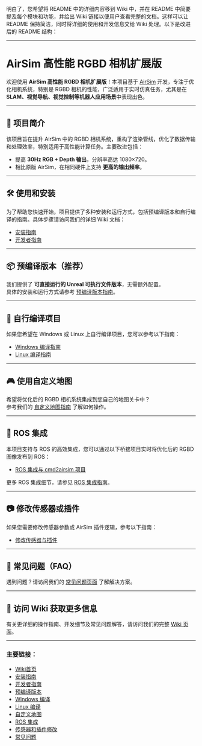明白了，您希望将 README 中的详细内容移到 Wiki 中，并在 README 中简要提及每个模块和功能，并给出 Wiki 链接以便用户查看完整的文档。这样可以让 README 保持简洁，同时将详细的使用和开发信息交给 Wiki 处理。以下是改进后的 README 结构：

---

# AirSim 高性能 RGBD 相机扩展版

欢迎使用 **AirSim 高性能 RGBD 相机扩展版**！本项目基于 [AirSim](https://github.com/microsoft/AirSim) 开发，专注于优化相机系统，特别是 RGBD 相机的性能，广泛适用于实时仿真任务，尤其是在 **SLAM、视觉导航、视觉控制等机器人应用场景**中表现出色。

---

## 🚀 项目简介

该项目旨在提升 AirSim 中的 RGBD 相机系统，重构了渲染管线，优化了数据传输和处理效率，特别适用于高性能计算任务。主要改进包括：

- 提高 **30Hz RGB + Depth 输出**，分辨率高达 1080×720。
- 相比原版 AirSim，在相同硬件上支持 **更高的输出频率**。

---

## 🛠️ 使用和安装

为了帮助您快速开始，项目提供了多种安装和运行方式，包括预编译版本和自行编译的指南。具体步骤请访问我们的详细 Wiki 文档：

- [安装指南](https://github.com/9woods123/Airsim_faster_rgbd/wiki/Installation)
- [开发者指南](https://github.com/9woods123/Airsim_faster_rgbd/wiki/Developer_Guide)

---

## 📦 预编译版本（推荐）

我们提供了 **可直接运行的 Unreal 可执行文件版本**，无需额外配置。  
具体的安装和运行方式请参考 [预编译版本指南](https://github.com/9woods123/Airsim_faster_rgbd/wiki/Precompiled-Version)。

---

## 🔧 自行编译项目

如果您希望在 Windows 或 Linux 上自行编译项目，您可以参考以下指南：

- [Windows 编译指南](https://github.com/9woods123/Airsim_faster_rgbd/wiki/Windows-Build)
- [Linux 编译指南](https://github.com/9woods123/Airsim_faster_rgbd/wiki/Linux-Build)

---

## 🎮 使用自定义地图

希望将优化后的 RGBD 相机系统集成到您自己的地图关卡中？  
参考我们的 [自定义地图指南](https://github.com/9woods123/Airsim_faster_rgbd/wiki/Custom-Map-Usage) 了解如何操作。

---

## 🔄 ROS 集成

本项目支持与 ROS 的高效集成，您可以通过以下桥接项目实时将优化后的 RGBD 图像发布到 ROS：

- [ROS 集成与 cmd2airsim 项目](https://github.com/9woods123/cmd2airsim.git)

更多 ROS 集成细节，请参见 [ROS 集成指南](https://github.com/9woods123/Airsim_faster_rgbd/wiki/ROS-Integration)。

---

## 📷 修改传感器或插件

如果您需要修改传感器参数或 AirSim 插件逻辑，参考以下指南：

- [修改传感器与插件](https://github.com/9woods123/Airsim_faster_rgbd/wiki/Sensor-and-Plugin-Modification)

---

## 📝 常见问题（FAQ）

遇到问题？请访问我们的 [常见问题页面](https://github.com/9woods123/Airsim_faster_rgbd/wiki/FAQ) 了解解决方案。

---

## 🔗 访问 Wiki 获取更多信息

有关更详细的操作指南、开发细节及常见问题解答，请访问我们的完整 [Wiki 页面](https://github.com/9woods123/Airsim_faster_rgbd/wiki)。

---

### 主要链接：

- [Wiki首页](https://github.com/9woods123/Airsim_faster_rgbd/wiki)
- [安装指南](https://github.com/9woods123/Airsim_faster_rgbd/wiki/Installation)
- [开发者指南](https://github.com/9woods123/Airsim_faster_rgbd/wiki/Developer_Guide)
- [预编译版本](https://github.com/9woods123/Airsim_faster_rgbd/wiki/Precompiled-Version)
- [Windows 编译](https://github.com/9woods123/Airsim_faster_rgbd/wiki/Windows-Build)
- [Linux 编译](https://github.com/9woods123/Airsim_faster_rgbd/wiki/Linux-Build)
- [自定义地图](https://github.com/9woods123/Airsim_faster_rgbd/wiki/Custom-Map-Usage)
- [ROS 集成](https://github.com/9woods123/Airsim_faster_rgbd/wiki/ROS-Integration)
- [传感器和插件修改](https://github.com/9woods123/Airsim_faster_rgbd/wiki/Sensor-and-Plugin-Modification)
- [常见问题](https://github.com/9woods123/Airsim_faster_rgbd/wiki/FAQ)

